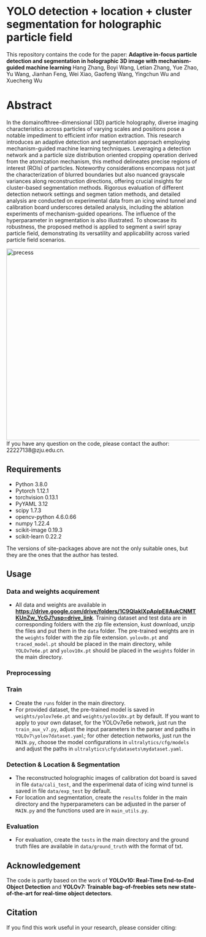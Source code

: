 <!--
 * @Description: 
 * @Author: Adiazhang
 * @Date: 2024-05-29 16:45:10
 * @LastEditTime: 2024-06-02 11:27:40
 * @LastEditors: Adiazhang
-->
# YOLO detection + location + cluster segmentation for holographic particle field

This repository contains the code for the paper:
 **Adaptive in-focus particle detection and segmentation in holographic 3D image with mechanism-guided machine learning**
Hang Zhang, Boyi Wang, Letian Zhang, Yue Zhao, Yu Wang, Jianhan Feng, Wei Xiao, Gaofeng Wang, Yingchun Wu and Xuecheng Wu

# Abstract
In the domainofthree-dimensional (3D) particle holography, diverse imaging characteristics across particles of varying scales and positions pose a notable impediment to efficient infor mation extraction. This research introduces an adaptive detection and segmentation approach employing mechanism-guided machine learning techniques. Leveraging a detection network and a particle size distribution oriented cropping operation derived from the atomization mechanism, this method delineates precise regions of interest (ROIs) of particles. Noteworthy considerations encompass not just the characterization of blurred boundaries but also nuanced grayscale variances along reconstruction directions, offering crucial insights for cluster-based segmentation methods. Rigorous evaluation of different detection network settings and segmen tation methods, and detailed analysis are conducted on experimental data from an icing wind tunnel and calibration board underscores detailed analysis, including the ablation experiments of mechanism-guided opearions. The influence of the hyperparameter in segmentation is also illustrated. To showcase its robustness, the proposed method is applied to segment a swirl spray particle field, demonstrating its versatility and applicability across varied particle field scenarios.

<img src="src\algorithm.gif" alt="precess" width="950" height="500">      
<br /> If you have any question on the code, please contact the author: 22227138@zju.edu.cn.

## Requirements
- Python 3.8.0
- Pytorch 1.12.1 
- torchvision 0.13.1
- PyYAML 3.12
- scipy 1.7.3
- opencv-python 4.6.0.66
- numpy 1.22.4
- scikit-image 0.19.3
- scikit-learn 0.22.2

The versions of site-packages above are not the only suitable ones, but they are the ones that the author has tested.
## Usage 
### Data and weights acquirement 
- All data and weights are available in **https://drive.google.com/drive/folders/1C9QlaklXpApIpE8AukCNMTKUnZw_YcGJ?usp=drive_link**. Training dataset and test data are in corresponding folders with the zip file extension, kust download, unzip the files and put them in the ```data``` folder. The pre-trained weights are in the ```weights``` folder with the zip file extension. ```yolov8n.pt``` and ```traced_model.pt``` should be placed in the main directory, while ```YOLOv7e6e.pt``` and ```yolov10x.pt``` should be placed in the ```weights``` folder in the main directory.

### Preprocessing
### Train
- Create the ```runs``` folder in the main directory.
- For provided dataset, the pre-trained model is saved in ```weights/yolov7e6e.pt``` and ```weights/yolov10x.pt``` by default. If you want to apply to your own dataset, for the YOLOv7e6e network, just run the ```train_aux_v7.py```, adjust the input parameters in the parser and paths in ```YOLOv7\yolov7dataset.yaml```; for other detection networks, just run the  ```MAIN.py```, choose the model configurations in ```ultralytics/cfg/models``` and adjust the paths in ```ultralytics\cfg\datasets\mydataset.yaml```.
### Detection & Location & Segmentation
- The reconstructed holographic images of calibration dot board is saved in file ```data/cali_test```, and the experimenal data of icing wind tunnel is saved in file ```data/exp_test``` by default.
- For location and segmentation, create the ```results``` folder in the main directory and the hyperparameters can be adjusted in the parser of ```MAIN.py``` and the functions used are in ```main_utils.py```.
### Evaluation
- For evaluation, create the ```tests``` in the main directory and the ground truth files are available in ```data/ground_truth``` with the format of txt.

## Acknowledgement
The code is partly based on the work of **YOLOv10: Real-Time End-to-End Object Detection** and **YOLOv7: Trainable bag-of-freebies sets new state-of-the-art for real-time object detectors**.
## Citation
If you find this work useful in your research, please consider citing:

